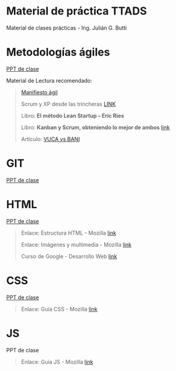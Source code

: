 # Material de práctica TTADS

Material de clases prácticas - Ing. Julián G. Butti



# Metodologías ágiles

[PPT de clase](https://docs.google.com/presentation/d/1Q2imJMwv10LAx3xKGwHUaJxymXz31gtBlKZ7TA9HtDQ/edit?usp=sharing)

Material de Lectura recomendado:
> [Manifiesto ágil](https://agilemanifesto.org/iso/es/manifesto.html)
> 
> Scrum y XP desde las trincheras [LINK](http://www.proyectalis.com/wp-content/uploads/2008/02/scrum-y-xp-desde-las-trincheras.pdf)
> 
> Libro:  **El método Lean Startup – Eric Ries**
> 
> Libro: **Kanban y Scrum, obteniendo lo mejor de ambos** [link](http://www.proyectalis.com/documentos/KanbanVsScrum_Castellano_FINAL-printed.pdf)
>
>Artículo: [VUCA vs BANI](https://openwebinars.net/blog/que-es-un-entorno-bani-y-diferencias-con-un-entorno-vuca/)
>

# GIT


[PPT de clase](https://docs.google.com/presentation/d/1v6k7_8ny6FmJh363VT_XIEd7lwJQn7ai8fOjugwhl7k/edit?usp=sharing)



# HTML


[PPT de clase](https://docs.google.com/presentation/d/1bu3BUMlO3_UiKZVBsCVFHdNlW0F6HKvOTyX7uLtS7xM/edit?usp=sharing)


> Enlace: Estructura HTML - Mozilla [link](https://developer.mozilla.org/es/docs/Learn/HTML)
>
> Enlace: Imágenes y multimedia - Mozilla [link](https://developer.mozilla.org/es/docs/Learn/HTML/Multimedia_and_embedding/Images_in_HTML)
>
> Curso de Google - Desarrollo Web [link](https://learndigital.withgoogle.com/activate/course/web-development-I)


# CSS


[PPT de clase](https://docs.google.com/presentation/d/11uF1yV0bilWXIR9pYDge_tw8IGTibcpoRtlVV-EioyI/edit?usp=sharing)


> Enlace: Guía CSS - Mozilla [link](https://developer.mozilla.org/es/docs/Learn/CSS/First_steps)

# JS


PPT de clase


> Enlace: Guía JS - Mozilla [link](https://developer.mozilla.org/es/docs/Learn/JavaScript/First_steps/What_is_JavaScript)